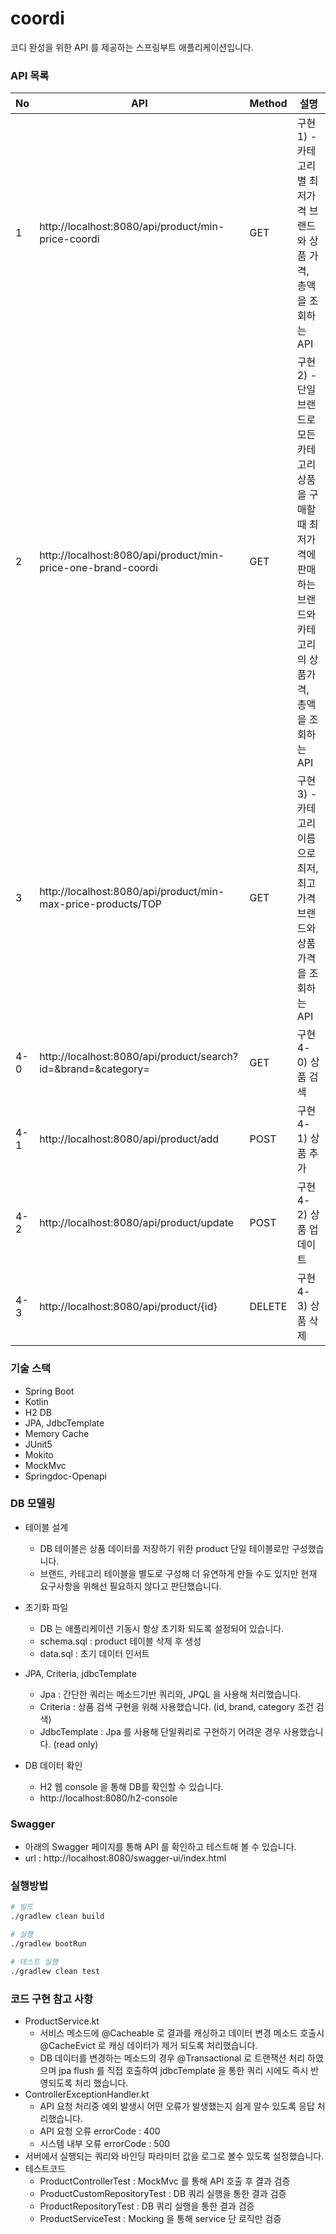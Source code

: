 # coordi

코디 완성을 위한 API 를 제공하는 스프링부트 애플리케이션입니다.

### API 목록

| No  | API                                                           | Method | 설명                                                                         |
|-----|---------------------------------------------------------------|--------|----------------------------------------------------------------------------|
| 1   | http://localhost:8080/api/product/min-price-coordi            | GET    | 구현 1) - 카테고리 별 최저가격 브랜드와 상품 가격, 총액을 조회하는 API                               |
| 2   | http://localhost:8080/api/product/min-price-one-brand-coordi  | GET    | 구현 2) - 단일 브랜드로 모든 카테고리 상품을 구매할 때 최저가격에 판매하는 브랜드와 카테고리의 상품가격, 총액을 조회하는 API |
| 3   | http://localhost:8080/api/product/min-max-price-products/TOP  | GET    | 구현 3) - 카테고리 이름으로 최저, 최고 가격 브랜드와 상품 가격을 조회하는 API                           |
| 4-0 | http://localhost:8080/api/product/search?id=&brand=&category= | GET    | 구현 4-0) 상품 검색                                                              |
| 4-1 | http://localhost:8080/api/product/add                         | POST   | 구현 4-1) 상품 추가                                                              |
| 4-2 | http://localhost:8080/api/product/update                      | POST   | 구현 4-2) 상품 업데이트                                                            |
| 4-3 | http://localhost:8080/api/product/{id}                        | DELETE | 구현 4-3) 상품 삭제                                                              |


### 기술 스택
- Spring Boot 
- Kotlin 
- H2 DB
- JPA, JdbcTemplate
- Memory Cache 
- JUnit5
- Mokito
- MockMvc
- Springdoc-Openapi


### DB 모델링
- 테이블 설계
  - DB 테이블은 상품 데이터를 저장하기 위한 product 단일 테이블로만 구성했습니다.
  - 브랜드, 카테고리 테이블을 별도로 구성해 더 유연하게 만들 수도 있지만 현재 요구사항을 위해선 필요하지 않다고 판단했습니다. 

- 초기화 파일
  - DB 는 애플리케이션 기동시 항상 초기화 되도록 설정되어 있습니다.
  - schema.sql : product 테이블 삭제 후 생성
  - data.sql : 초기 데이터 인서트
  
- JPA, Criteria, jdbcTemplate
  - Jpa : 간단한 쿼리는 메소드기반 쿼리와, JPQL 을 사용해 처리했습니다.
  - Criteria : 상품 검색 구현을 위해 사용했습니다. (id, brand, category 조건 검색)
  - JdbcTemplate : Jpa 를 사용해 단일쿼리로 구현하기 어려운 경우 사용했습니다. (read only)

- DB 데이터 확인
  - H2 웹 console 을 통해 DB를 확인할 수 있습니다.
  - http://localhost:8080/h2-console

### Swagger 
- 아래의 Swagger 페이지를 통해 API 를 확인하고 테스트해 볼 수 있습니다. 
- url : http://localhost:8080/swagger-ui/index.html


### 실행방법
```bash
# 빌드 
./gradlew clean build

# 실행 
./gradlew bootRun

# 테스트 실행 
./gradlew clean test
```

### 코드 구현 참고 사항 
- ProductService.kt
  - 서비스 메소드에 @Cacheable 로 결과를 캐싱하고 데이터 변경 메소드 호출시 @CacheEvict 로 캐싱 데이터가 제거 되도록 처리했습니다.
  - DB 데이터를 변경하는 메소드의 경우 @Transactional 로 트랜잭션 처리 하였으며 jpa flush 를 직접 호출하여 jdbcTemplate 을 통한 쿼리 시에도 즉시 반영되도록 처리 했습니다. 
- ControllerExceptionHandler.kt 
  - API 요청 처리중 예외 발생시 어떤 오류가 발생했는지 쉽게 알수 있도록 응답 처리했습니다.
  - API 요청 오류 errorCode : 400
  - 시스템 내부 오류 errorCode : 500
- 서버에서 실행되는 쿼리와 바인딩 파라미터 값을 로그로 볼수 있도록 설정했습니다.
- 테스트코드
  - ProductControllerTest : MockMvc 를 통해 API 호출 후 결과 검증 
  - ProductCustomRepositoryTest : DB 쿼리 실행을 통한 결과 검증 
  - ProductRepositoryTest  : DB 쿼리 실행을 통한 결과 검증
  - ProductServiceTest : Mocking 을 통해 service 단 로직만 검증

 